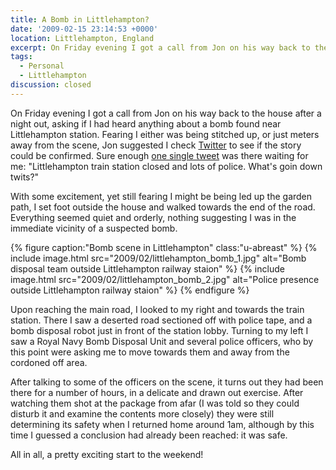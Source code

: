```yaml
---
title: A Bomb in Littlehampton?
date: '2009-02-15 23:14:53 +0000'
location: Littlehampton, England
excerpt: On Friday evening I got a call from Jon on his way back to the house after a night out, asking if I had heard anything about a bomb found near Littlehampton station.
tags:
  - Personal
  - Littlehampton
discussion: closed
---
```

On Friday evening I got a call from Jon on his way back to the house after a night out, asking if I had heard anything about a bomb found near Littlehampton station. Fearing I either was being stitched up, or just meters away from the scene, Jon suggested I check [Twitter][1] to see if the story could be confirmed. Sure enough [one single tweet][2] was there waiting for me: "Littlehampton train station closed and lots of police. What's goin down twits?"

With some excitement, yet still fearing I might be being led up the garden path, I set foot outside the house and walked towards the end of the road. Everything seemed quiet and orderly, nothing suggesting I was in the immediate vicinity of a suspected bomb.

{% figure caption:"Bomb scene in Littlehampton" class:"u-abreast" %}
{% include image.html src="2009/02/littlehampton_bomb_1.jpg" alt="Bomb disposal team outside Littlehampton railway staion" %}
{% include image.html src="2009/02/littlehampton_bomb_2.jpg" alt="Police presence outside Littlehampton railway staion" %}
{% endfigure %}

Upon reaching the main road, I looked to my right and towards the train station. There I saw a deserted road sectioned off with police tape, and a bomb disposal robot just in front of the station lobby. Turning to my left I saw a Royal Navy Bomb Disposal Unit and several police officers, who by this point were asking me to move towards them and away from the cordoned off area.

After talking to some of the officers on the scene, it turns out they had been there for a number of hours, in a delicate and drawn out exercise. After watching them shot at the package from afar (I was told so they could disturb it and examine the contents more closely) they were still determining its safety when I returned home around 1am, although by this time I guessed a conclusion had already been reached: it was safe.

All in all, a pretty exciting start to the weekend!

[1]: https://twitter.com/
[2]: https://twitter.com/JamesBullock/status/1208109114
